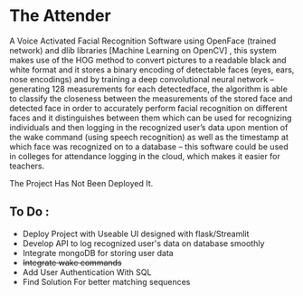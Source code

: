 # The Attender

A Voice Activated Facial Recognition Software using OpenFace (trained network) and dlib libraries [Machine Learning on OpenCV] , this system makes use of the HOG method to convert pictures to a readable black and white format and it stores a binary encoding of detectable faces (eyes, ears, nose encodings) and by training a deep convolutional neural network – generating 128 measurements for each detectedface, the algorithm is able to classify the closeness between the measurements of the stored face and detected face in order to accurately perform facial recognition on different faces and it distinguishes between them which can be
used for recognizing individuals and then logging in the recognized user’s data upon mention of the wake command (using speech recognition) as well as the
timestamp at which face was recognized on to a database – this software could be used in colleges for attendance logging in the cloud, which makes it easier for teachers.

The Project Has Not Been Deployed It. 

## To Do :
* Deploy Project with Useable UI designed with flask/Streamlit
* Develop API to log recognized user's data on database smoothly 
* Integrate mongoDB for storing user data
* ~~Integrate wake commands~~ 
* Add User Authentication With SQL
* Find Solution For better matching sequences
